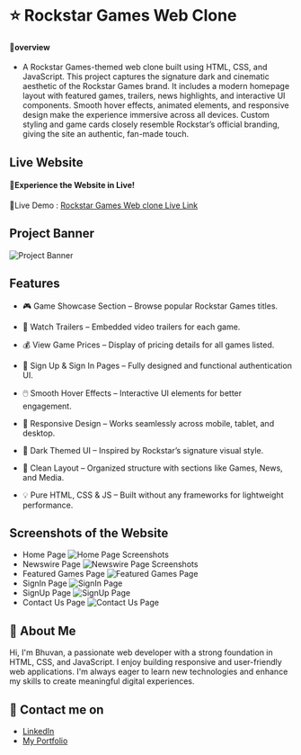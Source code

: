 
# ⭐ Rockstar Games Web Clone

#### 🔰overview

- A Rockstar Games-themed web clone built using HTML, CSS, and JavaScript. This project captures the signature dark and cinematic aesthetic of the Rockstar Games brand. It includes a modern homepage layout with featured games, trailers, news highlights, and interactive UI components. Smooth hover effects, animated elements, and responsive design make the experience immersive across all devices. Custom styling and game cards closely resemble Rockstar’s official branding, giving the site an authentic, fan-made touch.

## Live Website
#### 🚀Experience the Website in Live!
🔗Live Demo :
[Rockstar Games Web clone Live Link](https://bhuvan-anupoju.github.io/Rockstar-Games-Website/)
## Project Banner
![Project Banner](https://github.com/user-attachments/assets/d3047596-f5ca-43db-bcd3-a891356641a4)
## Features
- 🎮 Game Showcase Section – Browse popular Rockstar Games titles.

- 🎥 Watch Trailers – Embedded video trailers for each game.

- 💰 View Game Prices – Display of pricing details for all games listed.

- 🔐 Sign Up & Sign In Pages – Fully designed and functional authentication UI.

- 🖱️ Smooth Hover Effects – Interactive UI elements for better engagement.

- 📱 Responsive Design – Works seamlessly across mobile, tablet, and desktop.

- 🎨 Dark Themed UI – Inspired by Rockstar’s signature visual style.

- 📂 Clean Layout – Organized structure with sections like Games, News, and Media.

- 💡 Pure HTML, CSS & JS – Built without any frameworks for lightweight performance.

## Screenshots of the Website
- Home Page
![Home Page Screenshots](https://github.com/user-attachments/assets/8036bfd7-ef2c-4b77-bfe9-98e5ccb92851)
- Newswire Page
![Newswire Page Screenshots](https://github.com/user-attachments/assets/144e5358-0c4f-4a06-b285-009bf3c3df64)
- Featured Games Page
![Featured Games Page](https://github.com/user-attachments/assets/087b50b6-b3cd-4609-a254-3b84135a8df4)
- SignIn Page 
![SignIn Page](https://github.com/user-attachments/assets/1a82fa6e-2ff3-4b58-892c-51999fc1a814)
- SignUp Page
![SignUp Page](https://github.com/user-attachments/assets/d1df5da9-c0ca-4a49-9d4a-4f67e942c825)
- Contact Us  Page
![Contact Us Page](https://github.com/user-attachments/assets/fffd4a9c-c0a5-41c9-9659-df4a3c6c42ec)
## 👦 About Me
Hi, I'm Bhuvan, a passionate web developer with a strong foundation in HTML, CSS, and JavaScript. I enjoy building responsive and user-friendly web applications. I'm always eager to learn new technologies and enhance my skills to create meaningful digital experiences.

## 🔗 Contact me on
- [LinkedIn](https://www.linkedin.com/in/bhuvan-anupoju/)
- [My Portfolio](https://bhuvan-anupoju.github.io/Bhuvan.dev/)



